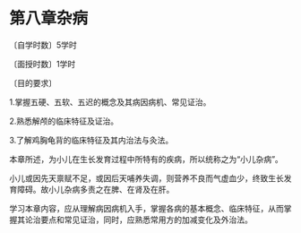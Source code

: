 # 第八章杂病

〔自学时数〕5学时

〔面授时数〕1学时

〔目的要求〕

1.掌握五硬、五软、五迟的概念及其病因病机、常见证治。

2.熟悉解颅的临床特征及证治。

3.了解鸡胸龟背的临床特征及其内治法与灸法。


本章所述，为小儿在生长发育过程中所特有的疾病，所以统称之为“小儿杂病”。

小儿或因先天禀赋不足，或因后天哺养失调，则营养不良而气虚血少，终致生长发育障碍。故小儿杂病多责之在脾、在肾及在肝。

学习本章内容，应从理解病因病机入手，掌握各病的基本概念、临床特征，从而掌握其论治要点和常见证治，同时，应熟悉常用方的加减变化及外治法。
